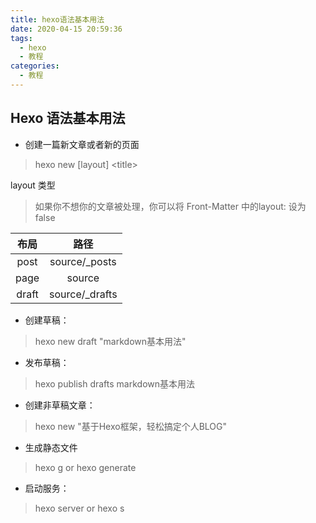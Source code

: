 ```yaml
---
title: hexo语法基本用法
date: 2020-04-15 20:59:36
tags:
  - hexo
  - 教程
categories:
  - 教程
---
```


## Hexo 语法基本用法

+ 创建一篇新文章或者新的页面
> hexo new \[layout] \<title>
>
layout 类型   
> 如果你不想你的文章被处理，你可以将 Front-Matter 中的layout: 设为 false   

|布局|路径|
|:----:|:----:|
|post|source/_posts|
|page|source|
|draft|source/_drafts|

+ 创建草稿：
> hexo new draft "markdown基本用法"  

+ 发布草稿：
> hexo publish drafts markdown基本用法  

+ 创建非草稿文章：
> hexo new "基于Hexo框架，轻松搞定个人BLOG"  

+ 生成静态文件
> hexo g  or hexo generate

+ 启动服务：
> hexo server  or hexo s 






